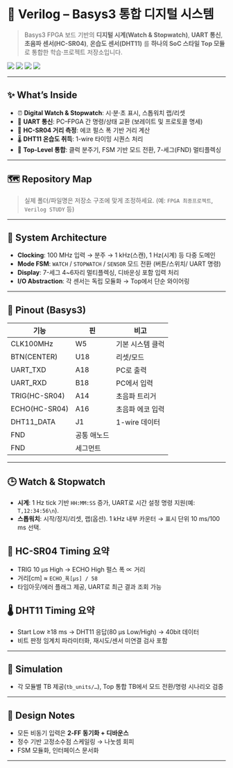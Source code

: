 # 🧭 Verilog – Basys3 통합 디지털 시스템

> Basys3 FPGA 보드 기반의 **디지털 시계(Watch & Stopwatch)**, **UART 통신**, **초음파 센서(HC-SR04)**, **온습도 센서(DHT11)** 를 **하나의 SoC 스타일 Top 모듈**로 통합한 학습·프로젝트 저장소입니다.

<p align="left">
  <img src="https://img.shields.io/badge/board-Basys3-blue" />
  <img src="https://img.shields.io/badge/lang-Verilog%20HDL-orange" />
  <img src="https://img.shields.io/badge/tool-Xilinx%20Vivado-6f42c1" />
  <img src="https://img.shields.io/badge/status-Active-green" />
</p>

---

## ✨ What’s Inside
- ⏰ **Digital Watch & Stopwatch**: 시·분·초 표시, 스톱워치 랩/리셋  
- 📡 **UART 통신**: PC–FPGA 간 명령/상태 교환 (보레이트 및 프로토콜 명세)  
- 📏 **HC-SR04 거리 측정**: 에코 펄스 폭 기반 거리 계산  
- 🌡️ **DHT11 온습도 취득**: 1-wire 타이밍 시퀀스 처리  
- 🔀 **Top-Level 통합**: 클럭 분주기, FSM 기반 모드 전환, 7-세그(FND) 멀티플렉싱  

---

## 🗺️ Repository Map
> 실제 폴더/파일명은 저장소 구조에 맞게 조정하세요. (예: `FPGA 최종프로젝트`, `Verilog STUDY` 등)

---

## 🧩 System Architecture
- **Clocking**: 100 MHz 입력 → 분주 → 1 kHz(스캔), 1 Hz(시계) 등 다중 도메인  
- **Mode FSM**: `WATCH` / `STOPWATCH` / `SENSOR` 모드 전환 (버튼/스위치/ UART 명령)  
- **Display**: 7-세그 4~6자리 멀티플렉싱, 디바운싱 포함 입력 처리  
- **I/O Abstraction**: 각 센서는 독립 모듈화 → Top에서 단순 와이어링  

---

## 🔢 Pinout (Basys3)

| 기능 | 핀 | 비고 |
|---|---|---|
| CLK100MHz | W5 | 기본 시스템 클럭 |
| BTN(CENTER) | U18 | 리셋/모드 |
| UART_TXD | A18 | PC로 출력 |
| UART_RXD | B18 | PC에서 입력 |
| TRIG(HC-SR04) | A14 | 초음파 트리거 |
| ECHO(HC-SR04) | A16 | 초음파 에코 입력 |
| DHT11_DATA | J1 | 1-wire 데이터 |
| FND | 공통 애노드 |
| FND | 세그먼트 |

---

## 🕒 Watch & Stopwatch
- **시계**: 1 Hz tick 기반 `HH:MM:SS` 증가, UART로 시간 설정 명령 지원(예: `T,12:34:56\n`).  
- **스톱워치**: 시작/정지/리셋, 랩(옵션). 1 kHz 내부 카운터 → 표시 단위 10 ms/100 ms 선택.  

## 📏 HC-SR04 Timing 요약
- TRIG 10 µs High → ECHO High 펄스 폭 ∝ 거리  
- 거리[cm] ≈ `ECHO_폭[µs] / 58`  
- 타임아웃/에러 플래그 제공, UART로 최근 결과 조회 가능  

## 🌡️ DHT11 Timing 요약
- Start Low ≥18 ms → DHT11 응답(80 µs Low/High) → 40bit 데이터  
- 비트 판정 임계치 파라미터화, 재시도/센서 미연결 검사 포함  

---

## 🧪 Simulation
- 각 모듈별 TB 제공(`tb_units/…`), Top 통합 TB에서 모드 전환/명령 시나리오 검증  

---

## 🧱 Design Notes
- 모든 비동기 입력은 **2-FF 동기화 + 디바운스**  
- 정수 기반 고정소수점 스케일링 → 나눗셈 회피  
- FSM 모듈화, 인터페이스 문서화  

---


